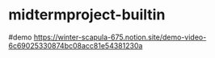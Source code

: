 # midtermproject-builtin


#demo 
https://winter-scapula-675.notion.site/demo-video-6c69025330874bc08acc81e54381230a

